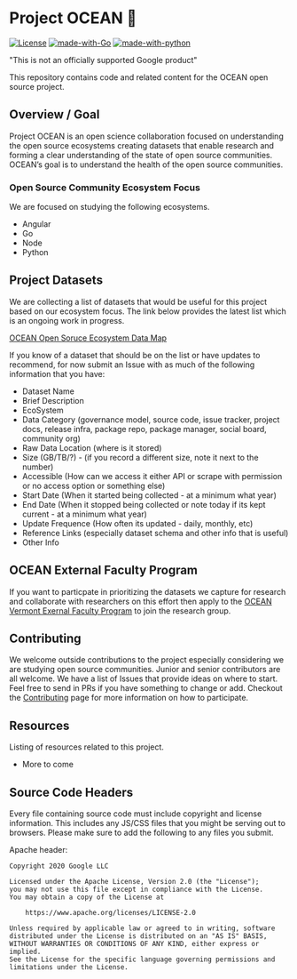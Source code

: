 # Project OCEAN &#129446;
[![License](https://img.shields.io/badge/License-Apache%202.0-blue.svg)](https://opensource.org/licenses/Apache-2.0) [![made-with-Go](https://img.shields.io/badge/Made%20with-Go-1f425f.svg)](http://golang.org) [![made-with-python](https://img.shields.io/badge/Made%20with-Python-1f425f.svg)](https://www.python.org/)


"This is not an officially supported Google product"

This repository contains code and related content for the OCEAN open source project.

## Overview / Goal
Project OCEAN is an open science collaboration focused on understanding the open source ecosystems creating datasets that enable research and forming a clear understanding of the state of open source communities. OCEAN’s goal is to understand the health of the open source communities. 

### Open Source Community Ecosystem Focus
We are focused on studying the following ecosystems.
- Angular
- Go
- Node
- Python

## Project Datasets 
We are collecting a list of datasets that would be useful for this project based on our ecosystem focus. The link below provides the latest list which is an ongoing work in progress. 

[OCEAN Open Soruce Ecosystem Data Map](https://docs.google.com/spreadsheets/d/e/2PACX-1vROZwJ7Bzzp58XHnS1LlfeJ5aLhKCugp9IzgaX5jCtZ9vki42Xrfy55HxJKAsrrDx1zZss4EsvbiQMX/pubhtml?gid=0&single=true)

If you know of a dataset that should be on the list or have updates to recommend, for now submit an Issue with as much of the following information that you have:

- Dataset Name 
- Brief Description
- EcoSystem
- Data Category (governance model, source code, issue tracker, project docs, release infra, package repo, package manager, social board, community org)
- Raw Data Location (where is it stored)
- Size (GB/TB/?) - (if you record a different size, note it next to the number)
- Accessible (How can we access it either API or scrape with permission or no access option or something else)
- Start Date (When it started being collected - at a minimum what year)
- End Date (When it stopped being collected or note today if its kept current - at a minimum what year)
- Update Frequence (How often its updated - daily, monthly, etc)
- Reference Links (especially dataset schema and other info that is useful)
- Other Info


## OCEAN External Faculty Program

If you want to particpate in prioritizing the datasets we capture for research and collaborate with researchers on this effort then apply to the [OCEAN Vermont Exernal Faculty Program](https://github.com/Vermont-OCEAN) to join the research group.

## Contributing
We welcome outside contributions to the project especially considering we are studying open source communities. Junior and senior contributors are all welcome. We have a list of Issues that provide ideas on where to start. Feel free to send in PRs if you have something to change or add. Checkout the [Contributing](https://github.com/google/project-OCEAN/blob/master/CONTRIBUTING.md) page for more information on how to participate.

## Resources
Listing of resources related to this project.
- More to come

## Source Code Headers

Every file containing source code must include copyright and license
information. This includes any JS/CSS files that you might be serving out to
browsers. Please make sure to add the following to any files you submit.

Apache header:

    Copyright 2020 Google LLC

    Licensed under the Apache License, Version 2.0 (the "License");
    you may not use this file except in compliance with the License.
    You may obtain a copy of the License at

        https://www.apache.org/licenses/LICENSE-2.0

    Unless required by applicable law or agreed to in writing, software
    distributed under the License is distributed on an "AS IS" BASIS,
    WITHOUT WARRANTIES OR CONDITIONS OF ANY KIND, either express or implied.
    See the License for the specific language governing permissions and
    limitations under the License.
